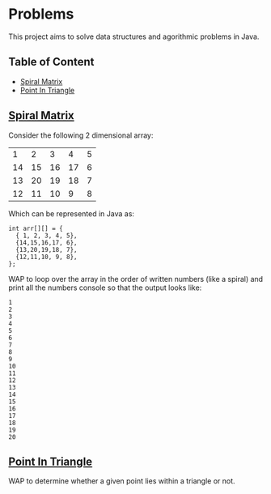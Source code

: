 # Problems
This project aims to solve data structures and agorithmic problems in Java.

## Table of Content
- [Spiral Matrix](https://github.com/codingkapoor/solve-for-x/blob/master/java/problems/README.md#spiral-matrix)
- [Point In Triangle](https://github.com/codingkapoor/solve-for-x/blob/master/java/problems/README.md#point-in-triangle)

## [Spiral Matrix](https://github.com/codingkapoor/solve-for-x/blob/master/java/problems/src/main/java/com/codingkapoor/problemsolving/SpiralMatrix.java)

Consider the following 2 dimensional array: 

<table>
<tr>
    <td>1</td>
    <td>2</td>
    <td>3</td>
    <td>4</td>
    <td>5</td>
</tr>
<tr>
    <td>14</td>
    <td>15</td>
    <td>16</td>
    <td>17</td>
    <td>6</td>
</tr>
<tr>
    <td>13</td>
    <td>20</td>
    <td>19</td>
    <td>18</td>
    <td>7</td>
</tr>
<tr>
    <td>12</td>
    <td>11</td>
    <td>10</td>
    <td>9</td>
    <td>8</td>
</tr>
</table>

 
Which can be represented in Java as: 
 
```
int arr[][] = { 
  { 1, 2, 3, 4, 5}, 
  {14,15,16,17, 6}, 
  {13,20,19,18, 7}, 
  {12,11,10, 9, 8}, 
}; 
```
 
WAP to loop over the array in the order of written numbers (like a spiral) and print all the numbers console so that the output looks like: 
 
```
1 
2 
3 
4 
5 
6 
7 
8 
9 
10 
11 
12 
13 
14 
15 
16 
17 
18 
19 
20 
```

## [Point In Triangle](https://github.com/codingkapoor/solve-for-x/blob/master/java/problems/src/main/java/com/codingkapoor/problemsolving/PointInTriangle.java)
WAP to determine whether a given point lies within a triangle or not.
